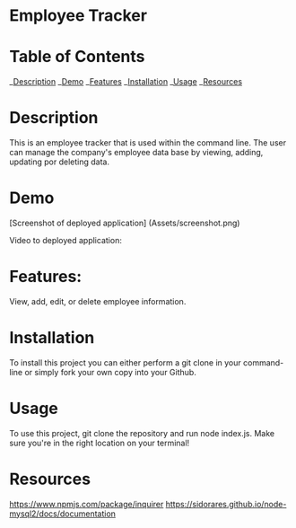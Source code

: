 # Employee Tracker

# Table of Contents

_[Description](#description)
_[Demo](#demo)
_[Features](#features)
_[Installation](#installation)
_[Usage](#usage)
_[Resources](#resources)

# Description

This is an employee tracker that is used within the command line. The user can manage the company's employee data base by viewing, adding, updating por deleting data.

# Demo

[Screenshot of deployed application] (Assets/screenshot.png)

Video to deployed application:

# Features:

View, add, edit, or delete employee information.

# Installation

To install this project you can either perform a git clone in your command-line or simply fork your own copy into your Github.

# Usage

To use this project, git clone the repository and run node index.js. Make sure you're in the right location on your terminal!

# Resources

https://www.npmjs.com/package/inquirer
https://sidorares.github.io/node-mysql2/docs/documentation
